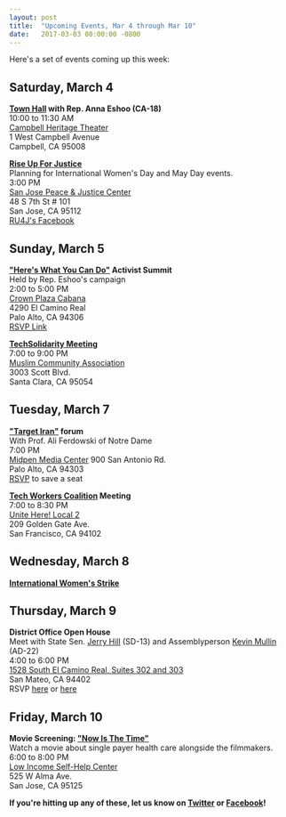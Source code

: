 ```yaml
---
layout: post
title:  "Upcoming Events, Mar 4 through Mar 10"
date:   2017-03-03 00:00:00 -0800
---
```


Here's a set of events coming up this week:

## Saturday, March 4

**[Town Hall][townhall] with Rep. Anna Eshoo (CA-18)**  
10:00 to 11:30 AM  
[Campbell Heritage Theater][townhall-map]  
1 West Campbell Avenue  
Campbell, CA   95008

**[Rise Up For Justice][ru4j]**  
Planning for International Women's Day and May Day events.  
3:00 PM  
[San Jose Peace & Justice Center][sjpeace]  
48 S 7th St # 101  
San Jose, CA   95112  
[RU4J's Facebook][ru4jfb]

## Sunday, March 5

**["Here's What You Can Do"][whatyoucando] Activist Summit**  
Held by Rep. Eshoo's campaign  
2:00 to 5:00 PM  
[Crown Plaza Cabana][crownplaza]  
4290 El Camino Real  
Palo Alto, CA   94306  
[RSVP Link][whatyoucando]

**[TechSolidarity Meeting][techsolidarity]**  
7:00 to 9:00 PM  
[Muslim Community Association][mca]  
3003 Scott Blvd.  
Santa Clara, CA   95054

## Tuesday, March 7

**["Target Iran"][iran] forum**  
With Prof. Ali Ferdowski of Notre Dame  
7:00 PM  
[Midpen Media Center][mmc]
900 San Antonio Rd.  
Palo Alto, CA  94303  
[RSVP][iran] to save a seat

**[Tech Workers Coalition][twc] Meeting**  
7:00 to 8:30 PM  
[Unite Here! Local 2][unitehere]  
209 Golden Gate Ave.  
San Francisco, CA   94102

## Wednesday, March 8

**[International Women's Strike][womenstrike]**

## Thursday, March 9

**District Office Open House**  
Meet with State Sen. [Jerry Hill][jerryhill] (SD-13) and Assemblyperson
[Kevin Mullin][kevinmullin] (AD-22)  
4:00 to 6:00 PM  
[1528 South El Camino Real, Suites 302 and 303][openhouse]  
San Mateo, CA   94402  
RSVP [here][jerryhill] or [here][kevinmullin]

## Friday, March 10

**Movie Screening: ["Now Is The Time"][nowistime]**  
Watch a movie about single payer health care alongside the filmmakers.  
6:00 to 8:00 PM  
[Low Income Self-Help Center][lishc]  
525 W Alma Ave.  
San Jose, CA   95125

**If you're hitting up any of these, let us know on [Twitter][svdsa_tw] or
[Facebook][svdsa_fb]!**

[swingleft]: https://swingleft.org/host
[townhall]: https://eshoo.house.gov/about-anna/events/
[townhall-map]: https://www.google.com/maps/place/Heritage+Theatre/@37.2876409,-121.951593,15z/
[ru4j]: http://www.sanjosepeace.org/calendar_event.php?eid=2017021621595767
[sjpeace]: http://www.sanjosepeace.org/
[ru4jfb]: https://www.facebook.com/groups/RiseUpForJustice
[whatyoucando]: http://tinyurl.com/AECallToAction
[crownplaza]: https://www.google.com/maps/place/Crowne+Plaza+Palo+Alto/@37.405851,-122.12166,15z/
[techsolidarity]: https://techsolidarity.org/events/sfbay_march_5.html
[mca]: https://www.google.com/maps/place/Muslim+Community+Association/@37.376718,-121.959827,15z
[iran]: http://www.peaceandjustice.org/target-iran/
[mmc]: https://www.google.com/maps/place/The+Midpen+Media+Center/@37.4232735,-122.1011415,15z/
[twc]: https://techworkerscoalition.org/
[unitehere]: https://www.google.com/maps/place/Unite+Here/@37.7817225,-122.4141543,15z/
[womenstrike]: https://womenstrikeus.org/
[jerryhill]: https://lcmspubcontact.lc.ca.gov/PublicLCMS/SDInfo/einvites/SD13/340_Open_House.html
[kevinmullin]: https://a22.asmdc.org/event/you%E2%80%99re-invited-my-district-office-open-house
[openhouse]: https://www.google.com/maps/place/1528+S+El+Camino+Real+%23302,+San+Mateo,+CA+94402/@37.5533258,-122.318066,17z/data=!4m5!3m4!1s0x808f9e5e7da2525d:0xe578c637ac12f6ac!8m2!3d37.5531523!4d-122.3161514
[nowistime]: http://www.nowsthetimemovie.com/attend-a-screening.html
[lishc]: https://www.google.com/maps/place/Low+Income+Self+Help+Center/@37.3094957,-121.8859737,15z/data=!4m5!3m4!1s0x0:0xa3e1b43a692a9736!8m2!3d37.3094957!4d-121.8859737
[svdsa_tw]: https://twitter.com/sv_dsa/
[svdsa_fb]: https://www.facebook.com/svdsa/
